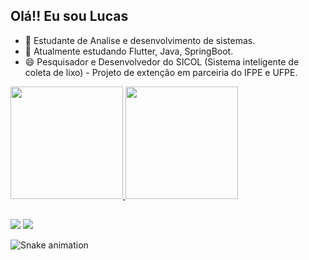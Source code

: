 ## Olá!! Eu sou Lucas
- 🔭 Estudante de Analise e desenvolvimento de sistemas.
- 🌱 Atualmente estudando Flutter, Java, SpringBoot.
- 😄 Pesquisador e Desenvolvedor do SICOL (Sistema inteligente de coleta de lixo) - Projeto de extenção em parceiria do IFPE e UFPE.



 <a href="https://github.com/Lucas-Pavao">
  <img height="180em" src="https://github-readme-stats.vercel.app/api?username=Lucas-Pavao&show_icons=true&theme=midnight-purple&include_all_commits=true&count_private=true"/>
  <img height="180em" src="https://github-readme-stats.vercel.app/api/top-langs/?username=Lucas-Pavao&layout=compact&langs_count=7&theme=midnight-purple"/>
</div>

  ##
  
  <div> 

 


  <a href = "mailto:lucaspavao89@gmail.com"><img src="https://img.shields.io/badge/-Gmail-%23333?style=for-the-badge&logo=gmail&logoColor=white" target="_blank"></a>
  <a href="https://www.linkedin.com/in/lucas-pavão-531100204" target="_blank"><img src="https://img.shields.io/badge/-LinkedIn-%230077B5?style=for-the-badge&logo=linkedin&logoColor=white" target="_blank"></a> 
 
 ![Snake animation](https://github.com/Lucas-Pavao/Lucas-Pavao/blob/output/github-contribution-grid-snake.svg)
</div>
